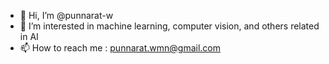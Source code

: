 - 👋 Hi, I’m @punnarat-w
- 👀 I’m interested in machine learning, computer vision, and others related in AI 
- 📫 How to reach me : punnarat.wmn@gmail.com

<!---
punnarat-w/punnarat-w is a ✨ special ✨ repository because its `README.md` (this file) appears on your GitHub profile.
You can click the Preview link to take a look at your changes.
--->
